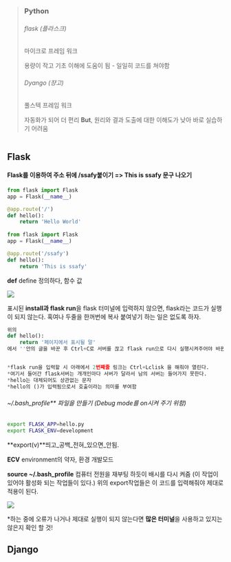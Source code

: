 > 
>
> ### Python
>
> 
>
> ###### flask (플라스크)
>
> 마이크로 프레임 워크
>
> 용량이 작고 기초 이해에 도움이 됨 - 일일히 코드를 쳐야함
>
> 
>
> ###### Dyango (쟝고)
>
> 풀스텍 프레임 워크
>
> 자동화가 되어 더 편리 **But**, 원리와 결과 도출에 대한 이해도가 낮아 바로 실습하기 어려움
>
> 



```python

```







## Flask

#### Flask를 이용하여 주소 뒤에 /ssafy붙이기 => This is ssafy 문구 나오기

```python
from flask import Flask
app = Flask(__name__)

@app.route('/')
def hello():
    return 'Hello World'
    
from flask import Flask
app = Flask(__name__)

@app.route('/ssafy')
def hello():
    return 'This is ssafy'
```

**def** define 정의하다, 함수 값



![](https://user-images.githubusercontent.com/52684457/60954223-992f7b80-a339-11e9-839e-ec237621f4d7.png)

표시된  **install과 flask run**을 flask 터미널에 입력하지 않으면, flask라는 코드가 실행이 되지 않는다. 혹여나 두줄을 한꺼번에 복사 붙여넣기 하는 일은 없도록 하자.

```python
위의
def hello():
    return '페이지에서 표시될 말'
에서 ''안의 글을 바꾼 후 Ctrl+C로 서버를 끊고 flask run으로 다시 실행시켜주어야 바뀐 글이 수정이 되어 보인다.


*flask run을 입력할 시 아래에서 2번째줄 링크는 Ctrl+Lclisk 을 해줘야 열린다.
*여기서 들어간 flask서버는 개개인마다 서버가 달라서 남의 서버는 들어가지 못한다.
*hello는 대체되어도 상관없는 문자
*hello의 ()가 입력됨으로서 호출이라는 의미를 부여함

```





###### ~/.bash_profile** 파일을 만들기 (Debug mode를 on시켜 주기 위함)

```bash
export FLASK_APP=hello.py
export FLASK_ENV=development
```

**export(v)**띄고\_공백\_전혀_있으면\_안됨.

**ECV** environment의 약자, 환경 개발모드

**source ~/.bash_profile** 컴퓨터 전원을 재부팅 하듯이 배시를 다시 켜줌 (이 작업이 있어야 활성화 되는 작업들이 있다.) 위의 export작업들은 이 코드를 입력해줘야 제대로 적용이 된다.



![](https://user-images.githubusercontent.com/52684457/60954217-9896e500-a339-11e9-9c20-695e1d866129.png)

*하는 중에 오류가 나거나 제대로 실행이 되지 않는다면 **많은 터미널**을 사용하고 있지는 않은지 확인 할 것!











## Django
